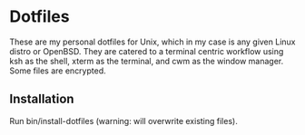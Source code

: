 # Dotfiles

These are my personal dotfiles for Unix, which in my case is any given Linux distro or OpenBSD. They are catered to a terminal centric workflow using ksh as the shell, xterm as the terminal, and cwm as the window manager. Some files are encrypted.

## Installation

Run bin/install-dotfiles (warning: will overwrite existing files).
